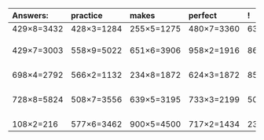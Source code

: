 | Answers: | practice | makes | perfect | ! |
| :--- | :--- | :--- | :--- | :--- |
| 429×8=3432 | 428×3=1284 | 255×5=1275 | 480×7=3360 | 635×8=5080 | 
|   |   |   |   |   | 
|   |   |   |   |   | 
|   |   |   |   |   | 
| 429×7=3003 | 558×9=5022 | 651×6=3906 | 958×2=1916 | 860×8=6880 | 
|   |   |   |   |   | 
|   |   |   |   |   | 
|   |   |   |   |   | 
|   |   |   |   |   | 
| 698×4=2792 | 566×2=1132 | 234×8=1872 | 624×3=1872 | 857×5=4285 | 
|   |   |   |   |   | 
|   |   |   |   |   | 
|   |   |   |   |   | 
|   |   |   |   |   | 
| 728×8=5824 | 508×7=3556 | 639×5=3195 | 733×3=2199 | 505×4=2020 | 
|   |   |   |   |   | 
|   |   |   |   |   | 
|   |   |   |   |   | 
|   |   |   |   |   | 
| 108×2=216 | 577×6=3462 | 900×5=4500 | 717×2=1434 | 238×7=1666 | 
